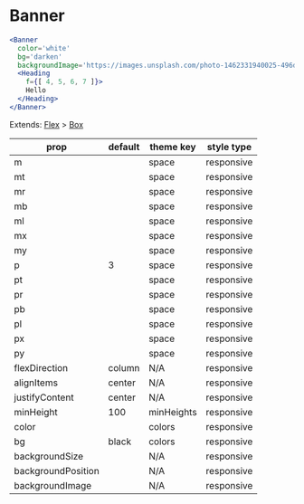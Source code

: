 # Banner

```.jsx
<Banner
  color='white'
  bg='darken'
  backgroundImage='https://images.unsplash.com/photo-1462331940025-496dfbfc7564?w=2048&q=20'>
  <Heading
    f={[ 4, 5, 6, 7 ]}>
    Hello
  </Heading>
</Banner>

```



Extends: [Flex](/components/Flex) > [Box](/components/Box)

prop | default | theme key | style type
---|---|---|---
m |  | space | responsive
mt |  | space | responsive
mr |  | space | responsive
mb |  | space | responsive
ml |  | space | responsive
mx |  | space | responsive
my |  | space | responsive
p | 3 | space | responsive
pt |  | space | responsive
pr |  | space | responsive
pb |  | space | responsive
pl |  | space | responsive
px |  | space | responsive
py |  | space | responsive
flexDirection | column | N/A | responsive
alignItems | center | N/A | responsive
justifyContent | center | N/A | responsive
minHeight | 100 | minHeights | responsive
color |  | colors | responsive
bg | black | colors | responsive
backgroundSize |  | N/A | responsive
backgroundPosition |  | N/A | responsive
backgroundImage |  | N/A | responsive
